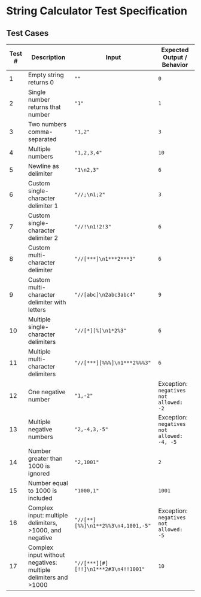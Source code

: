 # String Calculator Test Specification

## Test Cases

| **Test #** | **Description** | **Input** | **Expected Output / Behavior** |
|------------|-----------------|-----------|---------------------------------|
| 1 | Empty string returns 0 | `""` | `0` |
| 2 | Single number returns that number | `"1"` | `1` |
| 3 | Two numbers comma-separated | `"1,2"` | `3` |
| 4 | Multiple numbers | `"1,2,3,4"` | `10` |
| 5 | Newline as delimiter | `"1\n2,3"` | `6` |
| 6 | Custom single-character delimiter 1 | `"//;\n1;2"` | `3` |
| 7 | Custom single-character delimiter 2 | `"//!\n1!2!3"` | `6` |
| 8 | Custom multi-character delimiter | `"//[***]\n1***2***3"` | `6` |
| 9 | Custom multi-character delimiter with letters | `"//[abc]\n2abc3abc4"` | `9` |
| 10 | Multiple single-character delimiters | `"//[*][%]\n1*2%3"` | `6` |
| 11 | Multiple multi-character delimiters | `"//[***][%%%]\n1***2%%%3"` | `6` |
| 12 | One negative number | `"1,-2"` | Exception: `negatives not allowed: -2` |
| 13 | Multiple negative numbers | `"2,-4,3,-5"` | Exception: `negatives not allowed: -4, -5` |
| 14 | Number greater than 1000 is ignored | `"2,1001"` | `2` |
| 15 | Number equal to 1000 is included | `"1000,1"` | `1001` |
| 16 | Complex input: multiple delimiters, >1000, and negative | `"//[**][%%]\n1**2%%3\n4,1001,-5"` | Exception: `negatives not allowed: -5` |
| 17 | Complex input without negatives: multiple delimiters and >1000 | `"//[***][#][!!]\n1***2#3\n4!!1001"` | `10` |
